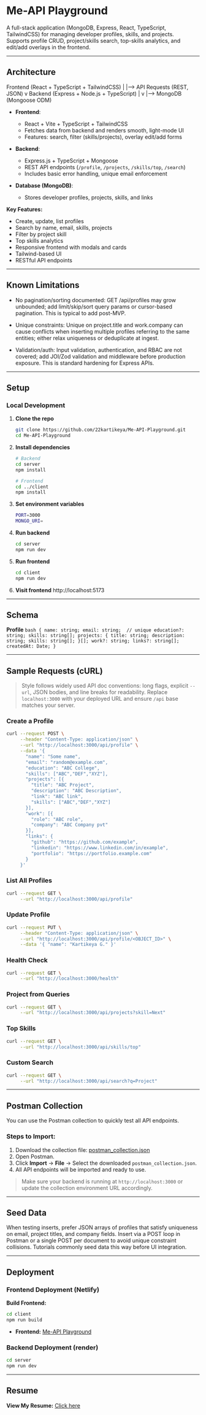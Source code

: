 # Me-API Playground

A full-stack application (MongoDB, Express, React, TypeScript, TailwindCSS) for managing developer profiles, skills, and projects.  
Supports profile CRUD, project/skills search, top-skills analytics, and edit/add overlays in the frontend.

---

## Architecture
Frontend (React + TypeScript + TailwindCSS)
|
|–> API Requests (REST, JSON)
v
Backend (Express + Node.js + TypeScript)
|
v
|–> MongoDB (Mongoose ODM)

- **Frontend**:  
  - React + Vite + TypeScript + TailwindCSS  
  - Fetches data from backend and renders smooth, light-mode UI  
  - Features: search, filter (skills/projects), overlay edit/add forms  

- **Backend**:  
  - Express.js + TypeScript + Mongoose  
  - REST API endpoints (`/profile`, `/projects`, `/skills/top`, `/search`)  
  - Includes basic error handling, unique email enforcement  

- **Database (MongoDB)**:  
  - Stores developer profiles, projects, skills, and links  

**Key Features:**
- Create, update, list profiles
- Search by name, email, skills, projects
- Filter by project skill
- Top skills analytics
- Responsive frontend with modals and cards
- Tailwind-based UI
- RESTful API endpoints

---

## Known Limitations
- No pagination/sorting documented: GET /api/profiles may grow unbounded; add limit/skip/sort query params or cursor-based pagination. This is typical to add post-MVP.

- Unique constraints: Unique on project.title and work.company can cause conflicts when inserting multiple profiles referring to the same entities; either relax uniqueness or deduplicate at ingest.

- Validation/auth: Input validation, authentication, and RBAC are not covered; add JOI/Zod validation and middleware before production exposure. This is standard hardening for Express APIs.

---

## Setup

### Local Development

1. **Clone the repo**
   ```bash
   git clone https://github.com/22kartikeya/Me-API-Playground.git
   cd Me-API-Playground
   ```
2. **Install dependencies**
    ```bash
    # Backend
    cd server
    npm install

    # Frontend
    cd ../client
    npm install
    ```
3. **Set environment variables**
    ```bash
    PORT=3000
    MONGO_URI=
    ```
4. **Run backend**
    ```bash
    cd server
    npm run dev
    ```
5. **Run frontend**
    ```bash
    cd client
    npm run dev
    ```
6. **Visit frontend** 
    http://localhost:5173

---

## Schema

**Profile**
    ```bash
    {
        name: string;
        email: string;  // unique
        education?: string;
        skills: string[];
        projects: {
            title: string;
            description: string;
            skills: string[];
        }[];
        work?: string;
        links?: string[];
        createdAt: Date;
    }
    ```

---

## Sample Requests (cURL)

> Style follows widely used API doc conventions: long flags, explicit `--url`, JSON bodies, and line breaks for readability. Replace `localhost:3000` with your deployed URL and ensure `/api` base matches your server.

### Create a Profile
```bash
curl --request POST \
     --header "Content-Type: application/json" \
     --url "http://localhost:3000/api/profile" \
     --data '{
       "name": "Some name",
       "email": "random@example.com",
       "education": "ABC College",
       "skills": ["ABC","DEF","XYZ"],
       "projects": [{
         "title": "ABC Project",
         "description": "ABC Description",
         "link": "ABC link",
         "skills": ["ABC","DEF","XYZ"]
       }],
       "work": [{
         "role": "ABC role",
         "company": "ABC Company pvt"
       }],
       "links": {
         "github": "https://github.com/example",
         "linkedin": "https://www.linkedin.com/in/example",
         "portfolio": "https://portfolio.example.com"
       }
     }'
```

### List All Profiles
```bash
curl --request GET \
     --url "http://localhost:3000/api/profile"
```

### Update Profile
```bash
curl --request PUT \
     --header "Content-Type: application/json" \
     --url "http://localhost:3000/api/profile/<OBJECT_ID>" \
     --data '{ "name": "Kartikeya G." }'
```

### Health Check
```bash
curl --request GET \
     --url "http://localhost:3000/health"
```

### Project from Queries
```bash
curl --request GET \
     --url "http://localhost:3000/api/projects?skill=Next"
```

### Top Skills
```bash
curl --request GET \
     --url "http://localhost:3000/api/skills/top"
```

### Custom Search
```bash
curl --request GET \
     --url "http://localhost:3000/api/search?q=Project"
```

---

## Postman Collection

You can use the Postman collection to quickly test all API endpoints.

### Steps to Import:

1. Download the collection file: [postman_collection.json](./server/Me-API.postman_collection.json)
2. Open Postman.
3. Click **Import** → **File** → Select the downloaded `postman_collection.json`.
4. All API endpoints will be imported and ready to use.

> Make sure your backend is running at `http://localhost:3000` or update the collection environment URL accordingly.

---

## Seed Data
When testing inserts, prefer JSON arrays of profiles that satisfy uniqueness on email, project titles, and company fields. Insert via a POST loop in Postman or a single POST per document to avoid unique constraint collisions. Tutorials commonly seed data this way before UI integration.

---

## Deployment

### Frontend Deployment (Netlify)

**Build Frontend:**

```bash
cd client
npm run build
```

- **Frontend:** [Me-API Playground](https://whimsical-maamoul-6ffab9.netlify.app/)

### Backend Deployment (render)

```bash
cd server
npm run dev
```

---

## Resume

**View My Resume:** [Click here](https://drive.google.com/file/d/16KDEiGBQL82eoRTk3tcL08i68EpWCOE3/view?usp=sharing)
